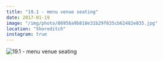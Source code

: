 ```yaml
---
title: "19.1 - menu venue seating"
date: 2017-01-19
image: "/img/photo/86956a9b818e31b29f635cb62482e835.jpg"
location: "Shoreditch"
instagram: true
---
```


![19.1 - menu venue seating](/img/photo/86956a9b818e31b29f635cb62482e835.jpg)
